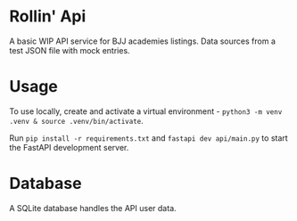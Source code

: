 # Rollin' Api

A basic WIP API service for BJJ academies listings. Data sources from a test JSON file with mock entries.

# Usage

To use locally, create and activate a virtual environment - `python3 -m venv .venv & source .venv/bin/activate`.

Run `pip install -r requirements.txt` and `fastapi dev api/main.py` to start the FastAPI development server.

# Database

A SQLite database handles the API user data.
